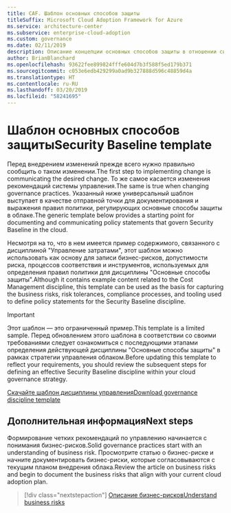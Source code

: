 ```yaml
---
title: CAF. Шаблон основных способов защиты
titleSuffix: Microsoft Cloud Adoption Framework for Azure
ms.service: architecture-center
ms.subservice: enterprise-cloud-adoption
ms.custom: governance
ms.date: 02/11/2019
description: Описание концепции основных способов защиты в отношении системы управления облаком
author: BrianBlanchard
ms.openlocfilehash: 93622fee899824fffe604d7b3f588f5ed179b371
ms.sourcegitcommit: c053e6edb429299a0ad9b327888d596c48859d4a
ms.translationtype: HT
ms.contentlocale: ru-RU
ms.lasthandoff: 03/20/2019
ms.locfileid: "58241695"
---
```

# <a name="security-baseline-template"></a><span data-ttu-id="acb14-103">Шаблон основных способов защиты</span><span class="sxs-lookup"><span data-stu-id="acb14-103">Security Baseline template</span></span>

<span data-ttu-id="acb14-104">Перед внедрением изменений прежде всего нужно правильно сообщить о таком изменении.</span><span class="sxs-lookup"><span data-stu-id="acb14-104">The first step to implementing change is communicating the desired change.</span></span> <span data-ttu-id="acb14-105">То же самое касается изменения рекомендаций системы управления.</span><span class="sxs-lookup"><span data-stu-id="acb14-105">The same is true when changing governance practices.</span></span> <span data-ttu-id="acb14-106">Указанный ниже универсальный шаблон выступает в качестве отправной точки для документирования и выражения правил политики, регулирующих основные способы защиты в облаке.</span><span class="sxs-lookup"><span data-stu-id="acb14-106">The generic template below provides a starting point for documenting and communicating policy statements that govern Security Baseline in the cloud.</span></span>

<span data-ttu-id="acb14-107">Несмотря на то, что в нем имеется пример содержимого, связанного с дисциплиной "Управление затратами", этот шаблон можно использовать как основу для записи бизнес-рисков, допустимости риска, процессов соответствия и инструментов, используемых для определения правил политики для дисциплины "Основные способы защиты".</span><span class="sxs-lookup"><span data-stu-id="acb14-107">Although it contains example content related to the Cost Management discipline, this template can be used as the basis for capturing the business risks, risk tolerances, compliance processes, and tooling used to define policy statements for the Security Baseline discipline.</span></span>

> [!IMPORTANT]
> <span data-ttu-id="acb14-108">Этот шаблон — это ограниченный пример.</span><span class="sxs-lookup"><span data-stu-id="acb14-108">This template is a limited sample.</span></span> <span data-ttu-id="acb14-109">Перед обновлением этого шаблона в соответствии со своими требованиями следует ознакомиться с последующими этапами определения действующей дисциплины "Основные способы защиты" в рамках стратегии управления облаком.</span><span class="sxs-lookup"><span data-stu-id="acb14-109">Before updating this template to reflect your requirements, you should review the subsequent steps for defining an effective Security Baseline discipline within your cloud governance strategy.</span></span>

<!-- markdownlint-disable MD033 -->

 <span data-ttu-id="acb14-110"><a href="https://archcenter.blob.core.windows.net/cdn/fusion/governance/Governance Discipline Template.docx">Скачайте шаблон дисциплины управления</a></span><span class="sxs-lookup"><span data-stu-id="acb14-110"><a href="https://archcenter.blob.core.windows.net/cdn/fusion/governance/Governance Discipline Template.docx">Download governance discipline template</a></span></span>

<!-- markdownlint-enable MD033 -->

## <a name="next-steps"></a><span data-ttu-id="acb14-111">Дополнительная информация</span><span class="sxs-lookup"><span data-stu-id="acb14-111">Next steps</span></span>

<span data-ttu-id="acb14-112">Формирование четких рекомендаций по управлению начинается с понимания бизнес-рисков.</span><span class="sxs-lookup"><span data-stu-id="acb14-112">Solid governance practices start with an understanding of business risk.</span></span> <span data-ttu-id="acb14-113">Просмотрите статью о бизнес-риске и начните документировать бизнес-риски, которые согласовываются с текущим планом внедрения облака.</span><span class="sxs-lookup"><span data-stu-id="acb14-113">Review the article on business risks and begin to document the business risks that align with your current cloud adoption plan.</span></span>

> [!div class="nextstepaction"]
> [<span data-ttu-id="acb14-114">Описание бизнес-рисков</span><span class="sxs-lookup"><span data-stu-id="acb14-114">Understand business risks</span></span>](./business-risks.md)
